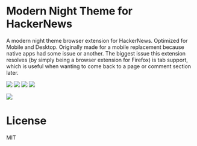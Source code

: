 # Modern Night Theme for HackerNews
A modern night theme browser extension for HackerNews. Optimized for Mobile and Desktop. Originally made for a mobile replacement because native apps had some issue or another. The biggest issue this extension resolves (by simply being a browser extension for Firefox) is tab support, which is useful when wanting to come back to a page or comment section later. 

![](screenshots/mobile-1.png) ![](screenshots/mobile-2.png) ![](screenshots/mobile-3.png) ![](screenshots/mobile-4.png)

![](screenshots/desktop.png)

# License
MIT